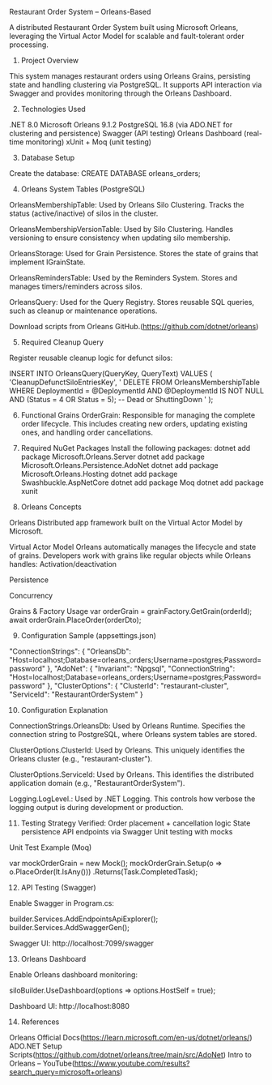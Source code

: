 Restaurant Order System – Orleans-Based 

A distributed Restaurant Order System built using Microsoft Orleans, leveraging the Virtual Actor Model for scalable and fault-tolerant order processing.

 1. Project Overview

This system manages restaurant orders using Orleans Grains, persisting state and handling clustering via PostgreSQL. It supports API interaction via Swagger and provides monitoring through the Orleans Dashboard.

 2. Technologies Used

.NET 8.0
Microsoft Orleans 9.1.2
PostgreSQL 16.8 (via ADO.NET for clustering and persistence)
Swagger (API testing)
Orleans Dashboard (real-time monitoring)
xUnit + Moq (unit testing)

 3. Database Setup

 Create the database:
CREATE DATABASE orleans_orders;

4. Orleans System Tables (PostgreSQL)

OrleansMembershipTable: Used by Orleans Silo Clustering. Tracks the status (active/inactive) of silos in the cluster.


OrleansMembershipVersionTable: Used by Silo Clustering. Handles versioning to ensure consistency when updating silo membership.


OrleansStorage: Used for Grain Persistence. Stores the state of grains that implement IGrainState.


OrleansRemindersTable: Used by the Reminders System. Stores and manages timers/reminders across silos.


OrleansQuery: Used for the Query Registry. Stores reusable SQL queries, such as cleanup or maintenance operations.


 Download scripts from Orleans GitHub.(https://github.com/dotnet/orleans)

 5. Required Cleanup Query

Register reusable cleanup logic for defunct silos:

INSERT INTO OrleansQuery(QueryKey, QueryText) VALUES ( 'CleanupDefunctSiloEntriesKey', ' DELETE FROM OrleansMembershipTable WHERE DeploymentId = @DeploymentId AND @DeploymentId IS NOT NULL AND (Status = 4 OR Status = 5); -- Dead or ShuttingDown ' );

6. Functional Grains
OrderGrain: Responsible for managing the complete order lifecycle. This includes creating new orders, updating existing ones, and handling order cancellations.

 7. Required NuGet Packages
Install the following packages:
dotnet add package Microsoft.Orleans.Server
dotnet add package Microsoft.Orleans.Persistence.AdoNet
dotnet add package Microsoft.Orleans.Hosting
dotnet add package Swashbuckle.AspNetCore
dotnet add package Moq
dotnet add package xunit

 8. Orleans Concepts

Orleans
Distributed app framework built on the Virtual Actor Model by Microsoft.

Virtual Actor Model
Orleans automatically manages the lifecycle and state of grains. Developers work with grains like regular objects while Orleans handles:
Activation/deactivation


Persistence


Concurrency


Grains & Factory Usage
var orderGrain = grainFactory.GetGrain<IOrderGrain>(orderId);
await orderGrain.PlaceOrder(orderDto);


 9. Configuration Sample (appsettings.json)

 "ConnectionStrings": { "OrleansDb": "Host=localhost;Database=orleans_orders;Username=postgres;Password=password" }, "AdoNet": { "Invariant": "Npgsql", "ConnectionString": "Host=localhost;Database=orleans_orders;Username=postgres;Password=password" }, "ClusterOptions": { "ClusterId": "restaurant-cluster", "ServiceId": "RestaurantOrderSystem" }

10. Configuration Explanation

ConnectionStrings.OrleansDb: Used by Orleans Runtime. Specifies the connection string to PostgreSQL, where Orleans system tables are stored.


ClusterOptions.ClusterId: Used by Orleans. This uniquely identifies the Orleans cluster (e.g., "restaurant-cluster").


ClusterOptions.ServiceId: Used by Orleans. This identifies the distributed application domain (e.g., "RestaurantOrderSystem").


Logging.LogLevel.: Used by .NET Logging. This controls how verbose the logging output is during development or production.


11. Testing Strategy
 Verified:
Order placement + cancellation logic
State persistence
API endpoints via Swagger
Unit testing with mocks

Unit Test Example (Moq)

var mockOrderGrain = new Mock(); mockOrderGrain.Setup(o => o.PlaceOrder(It.IsAny())) .Returns(Task.CompletedTask);

12. API Testing (Swagger)

Enable Swagger in Program.cs:

builder.Services.AddEndpointsApiExplorer(); builder.Services.AddSwaggerGen();

Swagger UI: http://localhost:7099/swagger

13. Orleans Dashboard

Enable Orleans dashboard monitoring:

siloBuilder.UseDashboard(options => options.HostSelf = true);

Dashboard UI: http://localhost:8080

 14. References

 Orleans Official Docs(https://learn.microsoft.com/en-us/dotnet/orleans/)
 ADO.NET Setup Scripts(https://github.com/dotnet/orleans/tree/main/src/AdoNet)
Intro to Orleans – YouTube(https://www.youtube.com/results?search_query=microsoft+orleans)

